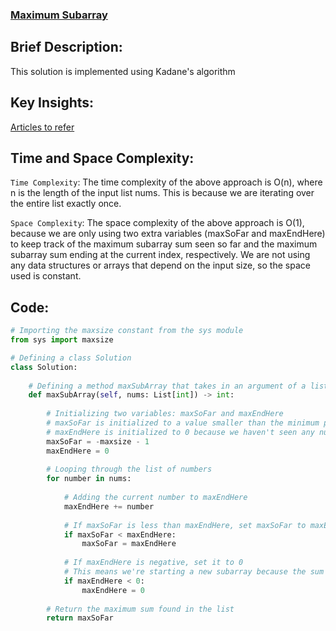### [Maximum Subarray](https://leetcode.com/problems/maximum-subarray/description/)

## Brief Description:
This solution is implemented using Kadane's algorithm

## Key Insights:
[Articles to refer](https://www.geeksforgeeks.org/largest-sum-contiguous-subarray/)

## Time and Space Complexity:
`Time Complexity`:
The time complexity of the above approach is O(n), where n is the length of the input list nums. This is because we are iterating over the entire list exactly once.

`Space Complexity`:
The space complexity of the above approach is O(1), because we are only using two extra variables (maxSoFar and maxEndHere) to keep track of the maximum subarray sum seen so far and the maximum subarray sum ending at the current index, respectively. We are not using any data structures or arrays that depend on the input size, so the space used is constant.

## Code:
```python
# Importing the maxsize constant from the sys module
from sys import maxsize

# Defining a class Solution
class Solution:
    
    # Defining a method maxSubArray that takes in an argument of a list of integers and returns an integer
    def maxSubArray(self, nums: List[int]) -> int:
        
        # Initializing two variables: maxSoFar and maxEndHere
        # maxSoFar is initialized to a value smaller than the minimum possible value that could be in the list
        # maxEndHere is initialized to 0 because we haven't seen any numbers yet
        maxSoFar = -maxsize - 1
        maxEndHere = 0
        
        # Looping through the list of numbers
        for number in nums:
            
            # Adding the current number to maxEndHere
            maxEndHere += number
            
            # If maxSoFar is less than maxEndHere, set maxSoFar to maxEndHere
            if maxSoFar < maxEndHere:
                maxSoFar = maxEndHere
            
            # If maxEndHere is negative, set it to 0
            # This means we're starting a new subarray because the sum of the previous subarray was negative
            if maxEndHere < 0:
                maxEndHere = 0
        
        # Return the maximum sum found in the list
        return maxSoFar

```
